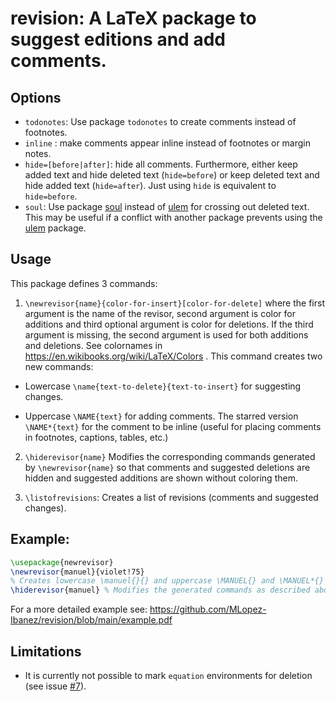 # revision: A LaTeX package to suggest editions and add comments.

## Options

  * `todonotes`: Use package `todonotes` to create comments instead of footnotes.
  * `inline` : make comments appear inline instead of footnotes or margin notes.
  * `hide=[before|after]`: hide all comments. Furthermore, either keep added text and hide deleted text (`hide=before`) or keep deleted text and hide added text (`hide=after`). Just using `hide` is equivalent to `hide=before`.
  * `soul`: Use package [soul](https://ctan.org/pkg/soul?lang=en) instead of [ulem](https://ctan.org/pkg/ulem?lang=en) for crossing out deleted text. This may be useful if a conflict with another package prevents using the [ulem](https://ctan.org/pkg/ulem?lang=en) package.
     
## Usage

This package defines 3 commands:

1. `\newrevisor{name}{color-for-insert}[color-for-delete]` where the first
   argument is the name of the revisor, second argument is color for additions
   and third optional argument is color for deletions. If the third argument is
   missing, the second argument is used for both additions and deletions.  See
   colornames in https://en.wikibooks.org/wiki/LaTeX/Colors . This command creates two new commands:
  
  * Lowercase `\name{text-to-delete}{text-to-insert}` for suggesting changes.
  
  * Uppercase `\NAME{text}` for adding comments. The starred version `\NAME*{text}` for the comment to be inline (useful for placing comments in footnotes, captions, tables, etc.)
  
2. `\hiderevisor{name}` Modifies the corresponding commands generated by `\newrevisor{name}` so that comments and suggested deletions are hidden and suggested additions are shown without coloring them.

3. `\listofrevisions`: Creates a list of revisions (comments and suggested changes).

## Example:

```latex
\usepackage{newrevisor}
\newrevisor{manuel}{violet!75} 
% Creates lowercase \manuel{}{} and uppercase \MANUEL{} and \MANUEL*{} (inline version)
\hiderevisor{manuel} % Modifies the generated commands as described above.
```

For a more detailed example see: <https://github.com/MLopez-Ibanez/revision/blob/main/example.pdf>

## Limitations

* It is currently not possible to mark `equation` environments for deletion (see issue [#7](https://github.com/MLopez-Ibanez/revision/issues/7)).
